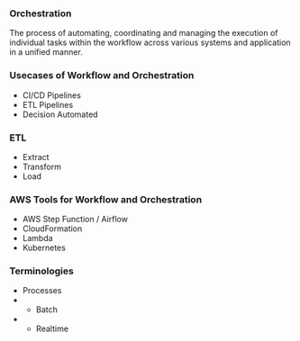 ### Orchestration

The process of automating, coordinating and managing the execution of individual tasks within the workflow across various systems and application in a unified manner.

### Usecases of Workflow and Orchestration

* CI/CD Pipelines
* ETL Pipelines
* Decision Automated

### ETL

* Extract
* Transform 
* Load

### AWS Tools for Workflow and Orchestration

* AWS Step Function / Airflow
* CloudFormation
* Lambda 
* Kubernetes


### Terminologies

* Processes
* * Batch 
* * Realtime